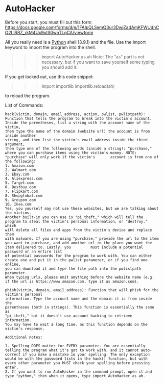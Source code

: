 # AutoHacker
Before you start, you must fill out this form: https://docs.google.com/forms/d/e/1FAIpQLSemQ3ur3DwjZadAmKFWUdnCO2LlRBZ_rkM4Ux9otS0wnTLqCA/viewform

All you really need is a [Python](python.org) shell (3.9.1) and the file. Use the import keyword to import the program into the shell.

>>> import AutoHacker as ah
Note: The "as" part is not necessary, but if you want to save yourself some typing you should add it.

If you get locked out, use this code snippet:

>>> import importlib
>>> importlib.reload(ah)

to reload the program.

List of Commands:

    hack(victim, domain, email_address, action, pwlist, pwlistpath):
    Function that tells the program to break into the victim's account.
    Inside the parentheses, list a string with the account name of the victim,
    then type the name of the domain (website url) the account is from inside another
    string, and then list the victim's email address inside the third argument,
    then type one of the following words (inside a string): "purchase," where you can purchase items using the victim's money. NOTE: "purchase" will only work if the victim's       account is from one of the following:
    1. Amazon.com
    2. Walmart.com
    3. Ebay.com
    4. Aliexpress.com
    5. Target.com
    6. Bestbuy.com
    7. Flipkart.com
    8. Shopglobal.com
    9. Groupon.com
    10. Ikea.com
    Yes, you yourself may not use these websites, but we are talking about the victims.
    Another built-in you can use is "pi_theft," which will tell the
    program to steal the victim's personal information, or "destroy," which
    will delete all files and apps from the victim's device and replace them
    with malware. If you are using "purchase," provide the url to the item you want to purchase, and add another url to the place you want the item delivered to. Lastly, you         must include a potential password or an entire list
    of potential passwords for the program to work with. You can either
    create one and put it in the pwlist parameter, or if you find one online,
    you can download it and type the file path into the pwlistpath parameter.
    When typing urls, please omit anything before the website name (e.g. if the url is https://www.amazon.com, type it as amazon.com).

    phish(victim, domain, email_address): Function that will phish for the victim's personal
    information. Type the account name and the domain it is from inside the
    parentheses (both in strings). This function is essentially the same as
    "pi_theft," but it doesn't use account hacking to retrieve information.
    You may have to wait a long time, as this function depends on the
    victim's response.

    Additional notes:
    
    1. Spelling DOES matter for EVERY parameter. You are essentially telling the program what it's got to work with, and it cannot auto-correct if you make a mistake in your spelling. The only exception would be with the password lists in the hack() function, but with every other parameter you MUST check your spelling before pressing enter.
    2. If you want to run AutoHacker in the command prompt, open it and type "python," then when it opens, type import AutoHacker as ah.
